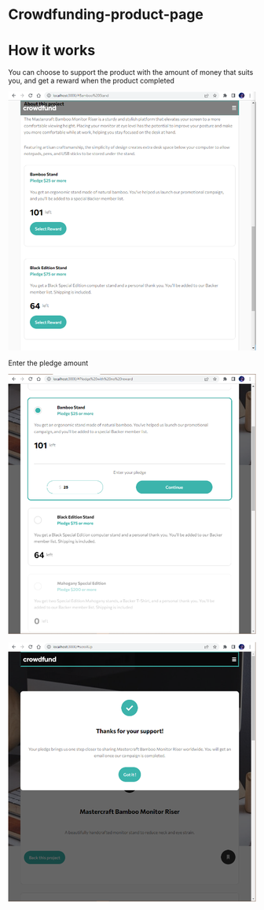 # Crowdfunding-product-page 

# How it works

You can choose to support the product with the amount of money that suits you, and get a reward when the product completed

![alt text](./src/assets/screenshots/1.PNG)

Enter the pledge amount

![alt text](./src/assets/screenshots/2.PNG)

![alt text](./src/assets/screenshots/3.PNG)